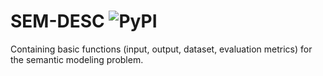 # SEM-DESC ![PyPI](https://img.shields.io/pypi/v/sem-desc)

Containing basic functions (input, output, dataset, evaluation metrics) for the semantic modeling problem.
